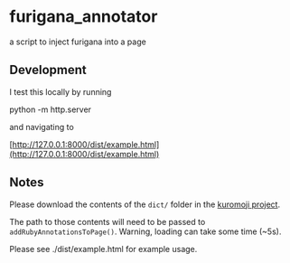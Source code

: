 # furigana_annotator
a script to inject furigana into a page

## Development

I test this locally by running

 python -m http.server

 and navigating to

 [http://127.0.0.1:8000/dist/example.html](http://127.0.0.1:8000/dist/example.html)

## Notes

Please download the contents of the `dict/` folder in the [kuromoji project](https://github.com/takuyaa/kuromoji.js/).

The path to those contents will need to be passed to `addRubyAnnotationsToPage()`. Warning, loading can take some time (~5s).

Please see ./dist/example.html for example usage.
